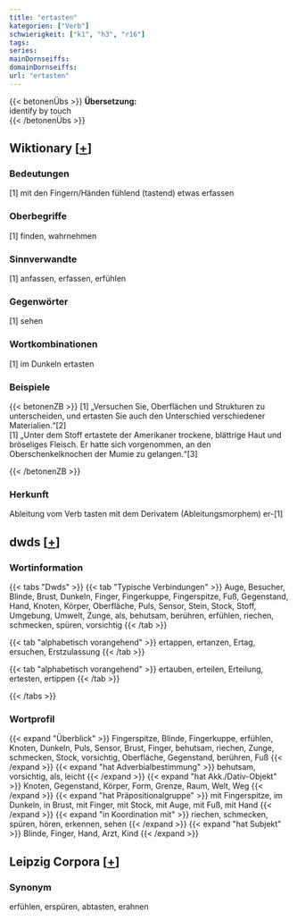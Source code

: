 ```yaml
---
title: "ertasten"
kategorien: ["Verb"]
schwierigkeit: ["k1", "h3", "r16"]
tags:
series:
mainDornseiffs:
domainDornseiffs:
url: "ertasten"
---
```


{{< betonenÜbs >}}
**Übersetzung:**  
identify by touch  
{{< /betonenÜbs >}}

## Wiktionary [[+](https://de.wiktionary.org/wiki/ertasten)]

### Bedeutungen
[1] mit den Fingern/Händen fühlend (tastend) etwas erfassen  

### Oberbegriffe
[1] finden, wahrnehmen  

### Sinnverwandte
[1] anfassen, erfassen, erfühlen  

### Gegenwörter
[1] sehen  

### Wortkombinationen
[1] im Dunkeln ertasten  

### Beispiele
{{< betonenZB >}}
[1] „Versuchen Sie, Oberflächen und Strukturen zu unterscheiden, und ertasten Sie auch den Unterschied verschiedener Materialien.“[2]  
[1] „Unter dem Stoff ertastete der Amerikaner trockene, blättrige Haut und bröseliges Fleisch. Er hatte sich vorgenommen, an den Oberschenkelknochen der Mumie zu gelangen.“[3]  

{{< /betonenZB >}}
### Herkunft
Ableitung vom Verb tasten mit dem Derivatem (Ableitungsmorphem) er-[1]  



## dwds [[+](https://www.dwds.de/wb/ertasten)]

### Wortinformation
{{< tabs "Dwds" >}}
{{< tab "Typische Verbindungen" >}}
Auge, Besucher, Blinde, Brust, Dunkeln, Finger, Fingerkuppe, Fingerspitze, Fuß, Gegenstand, Hand, Knoten, Körper, Oberfläche, Puls, Sensor, Stein, Stock, Stoff, Umgebung, Umwelt, Zunge, als, behutsam, berühren, erfühlen, riechen, schmecken, spüren, vorsichtig
{{< /tab >}}

{{< tab "alphabetisch vorangehend" >}}
ertappen, ertanzen, Ertag, ersuchen, Erstzulassung
{{< /tab >}}

{{< tab "alphabetisch vorangehend" >}}
ertauben, erteilen, Erteilung, ertesten, ertippen
{{< /tab >}}

{{< /tabs >}}

### Wortprofil
{{< expand "Überblick" >}} Fingerspitze, Blinde, Fingerkuppe, erfühlen, Knoten, Dunkeln, Puls, Sensor, Brust, Finger, behutsam, riechen, Zunge, schmecken, Stock, vorsichtig, Oberfläche, Gegenstand, berühren, Fuß {{< /expand >}}
{{< expand "hat Adverbialbestimmung" >}} behutsam, vorsichtig, als, leicht {{< /expand >}}
{{< expand "hat Akk./Dativ-Objekt" >}} Knoten, Gegenstand, Körper, Form, Grenze, Raum, Welt, Weg {{< /expand >}}
{{< expand "hat Präpositionalgruppe" >}} mit Fingerspitze, im Dunkeln, in Brust, mit Finger, mit Stock, mit Auge, mit Fuß, mit Hand {{< /expand >}}
{{< expand "in Koordination mit" >}} riechen, schmecken, spüren, hören, erkennen, sehen {{< /expand >}}
{{< expand "hat Subjekt" >}} Blinde, Finger, Hand, Arzt, Kind {{< /expand >}}

## Leipzig Corpora [[+](https://corpora.uni-leipzig.de/en/res?word=ertasten&corpusId=deu_newscrawl-public_2018)]


### Synonym
erfühlen, erspüren, abtasten, erahnen

